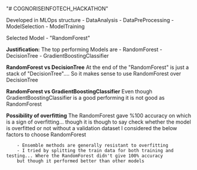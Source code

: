 "# COGNORISEINFOTECH_HACKATHON" 

Developed in MLOps structure
    - DataAnalysis
    - DataPreProcessing
    - ModelSelection
    - ModelTraining

Selected Model - "RandomForest"

**Justification:**
    The top performing Models are 
        - RandomForest
        - DecisionTree
        - GradientBoostingClassifier

**RandomForest vs DecisionTree** 
    At the end of the "RandomForest" is just a stack of "DecisionTree".... So it makes sense to use RandomForest over DecisionTree
    
**RandomForest vs GradientBoostingClassifier**
    Even though GradientBoostingClassifier is a good performing it is not good as RandomForest
    
**Possibility of overfitting**
    The RandomForest gave %100 accuracy on which is a sign of overfitting... though it is though to say check whether the 
    model is overfitted or not without a validation dataset I considered the below factors to choose RandomForest

        - Ensemble methods are generally resistant to overfitting
        - I tried by splitting the train data for both training and testing... Where the RandomForest didn't give 100% accuracy
        but though it performed better than other models 
